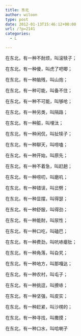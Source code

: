 ```yaml
---
title: 东北
author: wiloon
type: post
date: 2012-01-13T15:46:12+00:00
url: /?p=2141
categories:
  - L

---
```

在东北，有一种不耐烦，叫滚犊子；

在东北，有一种傻，叫虎了吧唧；

在东北，有一种脑残，叫山炮；

在东北，有一种可能，叫备不住；

在东北，有一种不可能，叫够呛；

在东北，有一种另类，叫隔路；

在东北，有一种脏，叫埋汰；

在东北，有一种闲侃，叫扯犊子；

在东北，有一种聊天，叫唠嗑；

在东北，有一种开始，叫原先；

在东北，有一种不着急，叫赶趟；

在东北，有一种唠叨，叫磨叽；

在东北，有一种错误，叫岔劈；

在东北，有一种显摆，叫得瑟；

在东北，有一种舒服，叫得劲；

在东北，有一种能耐，叫尿性；

在东北，有一种口吃，叫磕巴；

在东北，有一种费劲，叫吭哧瘪肚；

在东北，有一种角落，叫旮旯；

在东北，有一种地方，叫那嘎达；

在东北，有一种农村，叫屯子；

在东北，有一种挑逗，叫撩哧；

在东北，有一种坚强，叫皮实；

在东北，有一种赶紧，叫沙楞的；

在东北，有一种寻找，叫撒摸；

在东北，有一种口水，叫哈喇子